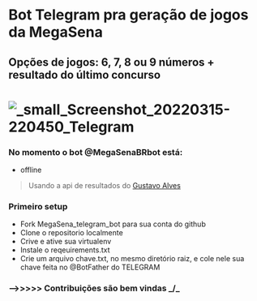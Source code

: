 # Bot Telegram pra geração de jogos da MegaSena

## Opções de jogos: 6, 7, 8 ou 9 números + resultado do último concurso


   #   ![_small_Screenshot_20220315-220450_Telegram](https://user-images.githubusercontent.com/67715164/158497243-196a3b23-945a-4e61-8d62-d0597d21815e.jpg)

### No momento o bot @MegaSenaBRbot está:
- offline


>Usando a api de resultados do [Gustavo Alves](https://github.com/guto-alves/loterias-api)

### Primeiro setup
- Fork MegaSena_telegram_bot para sua conta do github
- Clone o repositorio localmente
- Crive e ative sua virtualenv
- Instale o reqeuirements.txt
- Crie um arquivo chave.txt, no mesmo diretório raiz, e cole nele sua chave feita no @BotFather do TELEGRAM



### -->>>>> Contribuições são bem vindas _/\_
